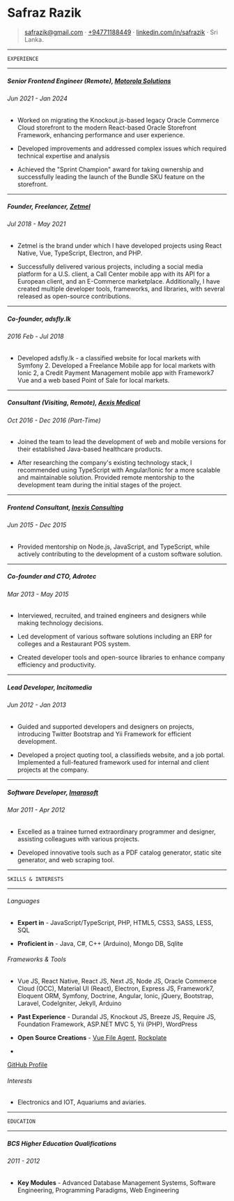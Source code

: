 Safraz Razik
=================================

> <safrazik@gmail.com> · [+94771188449](tel:+94771188449) · [linkedin.com/in/safrazik](https://www.linkedin.com/in/safrazik/) · Sri Lanka.


------------------------------------------

    EXPERIENCE

------------------------------------------


#####   Senior Frontend Engineer (Remote), [Motorola Solutions](https://shop.motorolasolutions.com)

######  Jun 2021 - Jan 2024

- Worked on migrating the Knockout.js-based legacy Oracle Commerce Cloud storefront to the modern React-based Oracle Storefront Framework, enhancing performance and user experience.

- Developed improvements and addressed complex issues which required technical expertise and analysis

- Achieved the "Sprint Champion" award for taking ownership and successfully leading the launch of the Bundle SKU feature on the storefront.


------------------------------------------


#####   Founder, Freelancer, [Zetmel](https://zetmel.com)

######  Jul 2018 - May 2021

-  Zetmel is the brand under which I have developed projects using React Native, Vue, TypeScript, Electron, and PHP.

- Successfully delivered various projects, including a social media platform for a U.S. client, a Call Center mobile app with its API for a European client, and an E-Commerce marketplace. Additionally, I have created multiple developer tools, frameworks, and libraries, with several released as open-source contributions.


------------------------------------------


#####   Co-founder, adsfly.lk

######  2016 Feb - Jul 2018

- Developed adsfly.lk - a classified website for local markets with Symfony 2. Developed a Freelance Mobile app for local markets with Ionic 2, a Credit Payment Management mobile app with Framework7 Vue and a web based Point of Sale for local markets.

------------------------------------------


#####   Consultant (Visiting, Remote), [Aexis Medical](https://www.aexis-medical.com/)

######  Oct 2016 - Dec 2016 (Part-Time)

- Joined the team to lead the development of web and mobile versions for their established Java-based healthcare products.

- After researching the company's existing technology stack, I recommended using TypeScript with Angular/Ionic  for a more scalable and maintainable solution. Provided remote mentorship to the development team during the initial stages of the project.

------------------------------------------


#####   Frontend Consultant, [Inexis Consulting](http://inexisconsulting.com/)

######  Jun 2015 - Dec 2015


- Provided mentorship on Node.js, JavaScript, and TypeScript, while actively contributing to the development of a custom software solution.


------------------------------------------


#####   Co-founder and CTO, Adrotec

######  Mar 2013 - May 2015


- Interviewed, recruited, and trained engineers and designers while making technology decisions.

- Led development of various software solutions including an ERP for colleges and a Restaurant POS system.

- Created developer tools and open-source libraries to enhance company efficiency and productivity.


------------------------------------------


#####   Lead Developer, Incitomedia

######  Jun 2012 - Jan 2013


- Guided and supported developers and designers on projects, introducing Twitter Bootstrap and Yii Framework for efficient development.

- Developed a project quoting tool, a classifieds website, and a job portal. Implemented a full-featured framework used for internal and client projects at the company.


------------------------------------------


#####   Software Developer, [Imarasoft](http://imarasoft.net)

######  Mar 2011 - Apr 2012


-  Excelled as a trainee turned extraordinary programmer and designer, assisting colleagues with various projects.

- Developed innovative tools such as a PDF catalog generator, static site generator, and web scraping tool.


------------------------------------------

    SKILLS & INTERESTS

------------------------------------------


######  Languages

- **Expert in** - JavaScript/TypeScript, PHP, HTML5, CSS3, SASS, LESS, SQL

- **Proficient in** - Java, C#, C++ (Arduino), Mongo DB, Sqlite

######  Frameworks & Tools

- Vue JS, React Native, React JS, Next JS, Node JS, Oracle Commerce Cloud (OCC), Material UI (React), Electron, Express JS, Framework7, Eloquent ORM, Symfony, Doctrine, Angular, Ionic, jQuery, Bootstrap, Laravel, CodeIgniter, Jekyll, Arduino

- **Past Experience** - Durandal JS, Knockout JS, Breeze JS, Require JS, Foundation Framework, ASP.NET MVC 5, Yii (PHP), WordPress

- **Open Source Creations** -
[Vue File Agent](https://safrazik.github.io/vue-file-agent/),
[Rockplate](https://rockplate.github.io)
-
<!-- [sackets](https://npmjs.org/package/sackets),
[Cylinder](https://github.com/safrazik/cylinder),
[UMLXport](https://github.com/adrotec/umlxport),
[breeze.server.php](https://github.com/adrotec/breeze.server.php),
[knockout-file-bindings](https://github.com/adrotec/knockout-file-bindings),
[durandal.punches](https://github.com/DurandalForge/durandal.punches),
[Durandal Foundation](https://safrazik.github.io/durandal-foundation-starterkit/),
[**this resume!**](https://github.com/safrazik/resume) ·  -->
[GitHub Profile](https://github.com/safrazik)


######  Interests

- Electronics and IOT, Aquariums and aviaries.


------------------------------------------

    EDUCATION

------------------------------------------


#####   BCS Higher Education Qualifications

######  2011 - 2012


- **Key Modules** - Advanced Database Management Systems, Software Engineering, Programming Paradigms, Web Engineering



